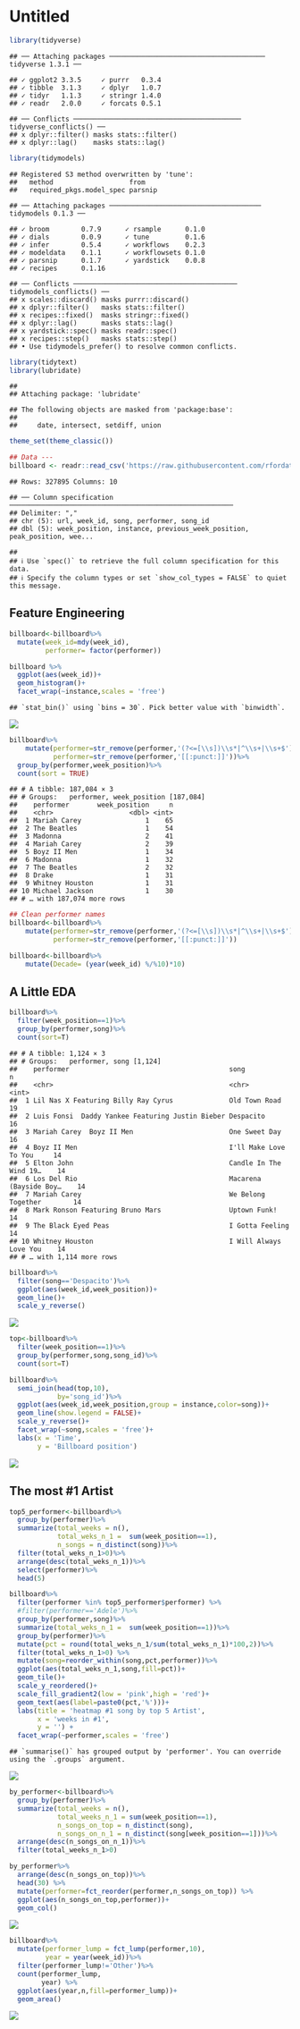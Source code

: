Untitled
================

``` r
library(tidyverse)
```

    ## ── Attaching packages ─────────────────────────────────────── tidyverse 1.3.1 ──

    ## ✓ ggplot2 3.3.5     ✓ purrr   0.3.4
    ## ✓ tibble  3.1.3     ✓ dplyr   1.0.7
    ## ✓ tidyr   1.1.3     ✓ stringr 1.4.0
    ## ✓ readr   2.0.0     ✓ forcats 0.5.1

    ## ── Conflicts ────────────────────────────────────────── tidyverse_conflicts() ──
    ## x dplyr::filter() masks stats::filter()
    ## x dplyr::lag()    masks stats::lag()

``` r
library(tidymodels)
```

    ## Registered S3 method overwritten by 'tune':
    ##   method                   from   
    ##   required_pkgs.model_spec parsnip

    ## ── Attaching packages ────────────────────────────────────── tidymodels 0.1.3 ──

    ## ✓ broom        0.7.9      ✓ rsample      0.1.0 
    ## ✓ dials        0.0.9      ✓ tune         0.1.6 
    ## ✓ infer        0.5.4      ✓ workflows    0.2.3 
    ## ✓ modeldata    0.1.1      ✓ workflowsets 0.1.0 
    ## ✓ parsnip      0.1.7      ✓ yardstick    0.0.8 
    ## ✓ recipes      0.1.16

    ## ── Conflicts ───────────────────────────────────────── tidymodels_conflicts() ──
    ## x scales::discard() masks purrr::discard()
    ## x dplyr::filter()   masks stats::filter()
    ## x recipes::fixed()  masks stringr::fixed()
    ## x dplyr::lag()      masks stats::lag()
    ## x yardstick::spec() masks readr::spec()
    ## x recipes::step()   masks stats::step()
    ## • Use tidymodels_prefer() to resolve common conflicts.

``` r
library(tidytext)
library(lubridate)
```

    ## 
    ## Attaching package: 'lubridate'

    ## The following objects are masked from 'package:base':
    ## 
    ##     date, intersect, setdiff, union

``` r
theme_set(theme_classic())

## Data ---
billboard <- readr::read_csv('https://raw.githubusercontent.com/rfordatascience/tidytuesday/master/data/2021/2021-09-14/billboard.csv')
```

    ## Rows: 327895 Columns: 10

    ## ── Column specification ────────────────────────────────────────────────────────
    ## Delimiter: ","
    ## chr (5): url, week_id, song, performer, song_id
    ## dbl (5): week_position, instance, previous_week_position, peak_position, wee...

    ## 
    ## ℹ Use `spec()` to retrieve the full column specification for this data.
    ## ℹ Specify the column types or set `show_col_types = FALSE` to quiet this message.

## Feature Engineering

``` r
billboard<-billboard%>%
  mutate(week_id=mdy(week_id),
         performer= factor(performer))

billboard %>%
  ggplot(aes(week_id))+
  geom_histogram()+
  facet_wrap(~instance,scales = 'free')
```

    ## `stat_bin()` using `bins = 30`. Pick better value with `binwidth`.

![](billboard_files/figure-gfm/unnamed-chunk-2-1.png)<!-- -->

``` r
billboard%>%
    mutate(performer=str_remove(performer,'(?<=[\\s])\\s*|^\\s+|\\s+$'),
           performer=str_remove(performer,'[[:punct:]]'))%>%
  group_by(performer,week_position)%>%
  count(sort = TRUE)
```

    ## # A tibble: 187,084 × 3
    ## # Groups:   performer, week_position [187,084]
    ##    performer       week_position     n
    ##    <chr>                   <dbl> <int>
    ##  1 Mariah Carey                1    65
    ##  2 The Beatles                 1    54
    ##  3 Madonna                     2    41
    ##  4 Mariah Carey                2    39
    ##  5 Boyz II Men                 1    34
    ##  6 Madonna                     1    32
    ##  7 The Beatles                 2    32
    ##  8 Drake                       1    31
    ##  9 Whitney Houston             1    31
    ## 10 Michael Jackson             1    30
    ## # … with 187,074 more rows

``` r
## Clean performer names
billboard<-billboard%>%
    mutate(performer=str_remove(performer,'(?<=[\\s])\\s*|^\\s+|\\s+$'),
           performer=str_remove(performer,'[[:punct:]]'))
```

``` r
billboard<-billboard%>%
    mutate(Decade= (year(week_id) %/%10)*10)
```

## A Little EDA

``` r
billboard%>%
  filter(week_position==1)%>%
  group_by(performer,song)%>%
  count(sort=T)
```

    ## # A tibble: 1,124 × 3
    ## # Groups:   performer, song [1,124]
    ##    performer                                        song                       n
    ##    <chr>                                            <chr>                  <int>
    ##  1 Lil Nas X Featuring Billy Ray Cyrus              Old Town Road             19
    ##  2 Luis Fonsi  Daddy Yankee Featuring Justin Bieber Despacito                 16
    ##  3 Mariah Carey  Boyz II Men                        One Sweet Day             16
    ##  4 Boyz II Men                                      I'll Make Love To You     14
    ##  5 Elton John                                       Candle In The Wind 19…    14
    ##  6 Los Del Rio                                      Macarena (Bayside Boy…    14
    ##  7 Mariah Carey                                     We Belong Together        14
    ##  8 Mark Ronson Featuring Bruno Mars                 Uptown Funk!              14
    ##  9 The Black Eyed Peas                              I Gotta Feeling           14
    ## 10 Whitney Houston                                  I Will Always Love You    14
    ## # … with 1,114 more rows

``` r
billboard%>%
  filter(song=='Despacito')%>%
  ggplot(aes(week_id,week_position))+
  geom_line()+
  scale_y_reverse()
```

![](billboard_files/figure-gfm/unnamed-chunk-7-1.png)<!-- -->

``` r
top<-billboard%>%
  filter(week_position==1)%>%
  group_by(performer,song,song_id)%>%
  count(sort=T)

billboard%>%
  semi_join(head(top,10),
            by='song_id')%>%
  ggplot(aes(week_id,week_position,group = instance,color=song))+
  geom_line(show.legend = FALSE)+
  scale_y_reverse()+
  facet_wrap(~song,scales = 'free')+
  labs(x = 'Time',
       y = 'Billboard position')
```

![](billboard_files/figure-gfm/unnamed-chunk-8-1.png)<!-- -->

## The most \#1 Artist

``` r
top5_performer<-billboard%>%
  group_by(performer)%>%
  summarize(total_weeks = n(),
            total_weks_n_1 =  sum(week_position==1),
            n_songs = n_distinct(song))%>%
  filter(total_weks_n_1>0)%>%
  arrange(desc(total_weks_n_1))%>%
  select(performer)%>%
  head(5)
```

``` r
billboard%>%
  filter(performer %in% top5_performer$performer) %>%
  #filter(performer=='Adele')%>%
  group_by(performer,song)%>%
  summarize(total_weks_n_1 =  sum(week_position==1))%>%
  group_by(performer)%>%
  mutate(pct = round(total_weks_n_1/sum(total_weks_n_1)*100,2))%>%
  filter(total_weks_n_1>0) %>%
  mutate(song=reorder_within(song,pct,performer))%>%
  ggplot(aes(total_weks_n_1,song,fill=pct))+
  geom_tile()+
  scale_y_reordered()+
  scale_fill_gradient2(low = 'pink',high = 'red')+
  geom_text(aes(label=paste0(pct,'%')))+
  labs(title = 'heatmap #1 song by top 5 Artist',
       x = 'weeks in #1',
       y = '') +
  facet_wrap(~performer,scales = 'free')
```

    ## `summarise()` has grouped output by 'performer'. You can override using the `.groups` argument.

![](billboard_files/figure-gfm/unnamed-chunk-10-1.png)<!-- -->

``` r
by_performer<-billboard%>%
  group_by(performer)%>%
  summarize(total_weeks = n(),
            total_weeks_n_1 = sum(week_position==1),
            n_songs_on_top = n_distinct(song),
            n_songs_on_n_1 = n_distinct(song[week_position==1]))%>%
  arrange(desc(n_songs_on_n_1))%>%
  filter(total_weeks_n_1>0)

by_performer%>%
  arrange(desc(n_songs_on_top))%>%
  head(30) %>%
  mutate(performer=fct_reorder(performer,n_songs_on_top)) %>%
  ggplot(aes(n_songs_on_top,performer))+
  geom_col()
```

![](billboard_files/figure-gfm/unnamed-chunk-11-1.png)<!-- -->

``` r
billboard%>%
  mutate(performer_lump = fct_lump(performer,10),
         year = year(week_id))%>%
  filter(performer_lump!='Other')%>%
  count(performer_lump,
        year) %>%
  ggplot(aes(year,n,fill=performer_lump))+
  geom_area()
```

![](billboard_files/figure-gfm/unnamed-chunk-12-1.png)<!-- -->

